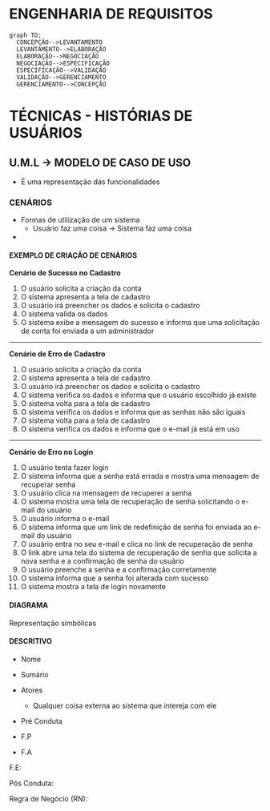 # ENGENHARIA DE REQUISITOS
  ```mermaid
  graph TD;
    CONCEPÇÃO-->LEVANTAMENTO
    LEVANTAMENTO-->ELABORAÇÃO
    ELABORAÇÃO-->NEGOCIAÇÃO
    NEGOCIAÇÃO-->ESPECIFICAÇÃO
    ESPECIFICAÇÃO-->VALIDAÇÃO
    VALIDAÇÃO-->GERENCIAMENTO
    GERENCIAMENTO-->CONCEPÇÃO
  ```
# TÉCNICAS - HISTÓRIAS DE USUÁRIOS

## U.M.L → MODELO DE CASO DE USO
* É uma representação das funcionalidades

### CENÁRIOS
* Formas de utilização de um sistema
  * Usuário faz uma coisa → Sistema faz uma coisa
* 
#### EXEMPLO DE CRIAÇÃO DE CENÁRIOS
**Cenário de Sucesso no Cadastro**
1) O usuário solicita a criação da conta
2) O sistema apresenta a tela de cadastro
3) O usuário irá preencher os dados e solicita o cadastro
4) O sistema valida os dados
5) O sistema exibe a mensagem do sucesso e informa que uma solicitação de conta foi enviada a um administrador
---
**Cenário de Erro de Cadastro**
1) O usuário solicita a criação da conta
2) O sistema apresenta a tela de cadastro
3) O usuário irá preencher os dados e solicita o cadastro
4) O sistema verifica os dados e informa que o usuário escolhido já existe
5) O sistema volta para a tela de cadastro
6) O sistema verifica os dados e informa que as senhas não são iguais
7) O sistema volta para a tela de cadastro
8) O sistema verifica os dados e informa que o e-mail já está em uso
---
**Cenário de Erro no Login**
1) O usuário tenta fazer login
2) O sistema informa que a senha está errada e mostra uma mensagem de recuperar senha
3) O usuário clica na mensagem de recuperer a senha
4) O sistema mostra uma tela de recuperação de senha solicitando o e-mail do usuário
5) O usuário informa o e-mail
6) O sistema informa que um link de redefinição de senha foi enviada ao e-mail do usuário
7) O usuário entra no seu e-mail e clica no link de recuperação de senha
8) O link abre uma tela do sistema de recuperação de senha que solicita a nova senha e a confirmação de senha do usuário
9) O usuário preenche a senha e a confirmação corretamente
10) O sistema informa que a senha foi alterada com sucesso
11) O sistema mostra a tela de login novamente

#### DIAGRAMA
Representação simbólicas

#### DESCRITIVO

* Nome

* Sumário

* Atores
  * Qualquer coisa externa ao sistema que intereja com ele

* Pré Conduta

* F.P

* F.A

F.E:

Pós Conduta:

Regra de Negócio (RN):

